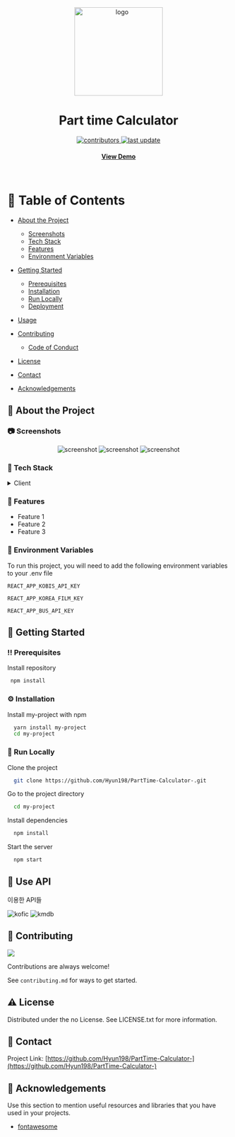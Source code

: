 <!--
Hey, thanks for using the awesome-readme-template template.
If you have any enhancements, then fork this project and create a pull request
or just open an issue with the label "enhancement".

Don't forget to give this project a star for additional support ;)
Maybe you can mention me or this repo in the acknowledgements too
-->
<div align="center">

  <img src="/relative/cgvapp.png" alt="logo" width="200" height="auto" />
  <h1>Part time Calculator</h1>

<!-- Badges -->
<p>
  <a href="https://github.com/Hyun198/awesome-readme-template/graphs/contributors">
    <img src="https://img.shields.io/github/contributors/Hyun198/PartTime-Calculator-
" alt="contributors" />
  </a>
  <a href="">
    <img src="https://img.shields.io/github/last-commit/Louis3797/awesome-readme-template" alt="last update" />
  </a>
</p>
   
<h4>
    <a href="https://cgvparttime.netlify.app/">View Demo</a>
  </h4>
</div>

<br />

<!-- Table of Contents -->

# :notebook_with_decorative_cover: Table of Contents

- [About the Project](#star2-about-the-project)
  - [Screenshots](#camera-screenshots)
  - [Tech Stack](#space_invader-tech-stack)
  - [Features](#dart-features)
  - [Environment Variables](#key-environment-variables)
- [Getting Started](#toolbox-getting-started)
  - [Prerequisites](#bangbang-prerequisites)
  - [Installation](#gear-installation)
  - [Run Locally](#running-run-locally)
  - [Deployment](#triangular_flag_on_post-deployment)
- [Usage](#eyes-usage)

- [Contributing](#wave-contributing)
  - [Code of Conduct](#scroll-code-of-conduct)
- [License](#warning-license)
- [Contact](#handshake-contact)
- [Acknowledgements](#gem-acknowledgements)

<!-- About the Project -->

## :star2: About the Project

<!-- Screenshots -->

### :camera: Screenshots

<div align="center"> 
  <img src="./relative/cgvapp.png" alt="screenshot" />
  <img src="./relative/cgvapp.png" alt="screenshot" />
  <img src="./relative/cgvapp.png" alt="screenshot" />
</div>

<!-- TechStack -->

### :space_invader: Tech Stack

<details>
  <summary>Client</summary>
  <ul>
    <li>react</li>
    <li>javascript</li>
    <li>HTML</li>
    <li>CSS</li>
  </ul>
</details>

<!-- Features -->

### :dart: Features

- Feature 1
- Feature 2
- Feature 3

<!-- Env Variables -->

### :key: Environment Variables

To run this project, you will need to add the following environment variables to your .env file

`REACT_APP_KOBIS_API_KEY`

`REACT_APP_KOREA_FILM_KEY`

`REACT_APP_BUS_API_KEY`

<!-- Getting Started -->

## :toolbox: Getting Started

<!-- Prerequisites -->

### :bangbang: Prerequisites

Install repository

```bash
 npm install
```

<!-- Installation -->

### :gear: Installation

Install my-project with npm

```bash
  yarn install my-project
  cd my-project
```

<!-- Run Locally -->

### :running: Run Locally

Clone the project

```bash
  git clone https://github.com/Hyun198/PartTime-Calculator-.git
```

Go to the project directory

```bash
  cd my-project
```

Install dependencies

```bash
  npm install
```

Start the server

```bash
  npm start
```

<!-- Usage -->

## :eyes: Use API

이용한 API들

<div>
<img src="./relative/kofic.jpg" alt="kofic">
<img src="./relative/kmdb.jpg" alt="kmdb">
</div>

<!-- Contributing -->

## :wave: Contributing

<a href="https://github.com/Hyun198/PartTime-Calculator-
/graphs/contributors">
<img src="https://contrib.rocks/image?repo=Hyun198/PartTime-Calculator-
" />
</a>

Contributions are always welcome!

See `contributing.md` for ways to get started.

<!-- License -->

## :warning: License

Distributed under the no License. See LICENSE.txt for more information.

<!-- Contact -->

## :handshake: Contact

Project Link: [https://github.com/Hyun198/PartTime-Calculator-](https://github.com/Hyun198/PartTime-Calculator-)

<!-- Acknowledgments -->

## :gem: Acknowledgements

Use this section to mention useful resources and libraries that you have used in your projects.

- [fontawesome](https://fontawesome.com/)
